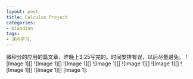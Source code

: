 ```yaml
---
layout: post
title: Calculus Project
categories:
- Diandian
tags:
- 课内学习, 
---
```

微积分的应用的篇文章，昨晚上3:25写完的。时间安排有误，以后尽量避免。 !\[Image 1\]\[\] !\[Image 1\]\[\] !\[Image 1\]\[\] !\[Image 1\]\[\] !\[Image 1\]\[\] !\[Image 1\]\[\] !\[Image 1\]\[\] !\[Image 1\]\[\] \[Image 1\]: